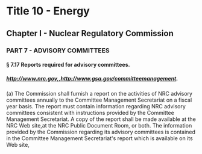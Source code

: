 
# Title 10 - Energy
## Chapter I - Nuclear Regulatory Commission
### PART 7 - ADVISORY COMMITTEES
#### § 7.17 Reports required for advisory committees.
##### http://www.nrc.gov,,http://www.gsa.gov/committeemanagement.

(a) The Commission shall furnish a report on the activities of NRC advisory committees annually to the Committee Management Secretariat on a fiscal year basis. The report must contain information regarding NRC advisory committees consistent with instructions provided by the Committee Management Secretariat. A copy of the report shall be made available at the NRC Web site,at the NRC Public Document Room, or both. The information provided by the Commission regarding its advisory committees is contained in the Committee Management Secretariat's report which is available on its Web site,
